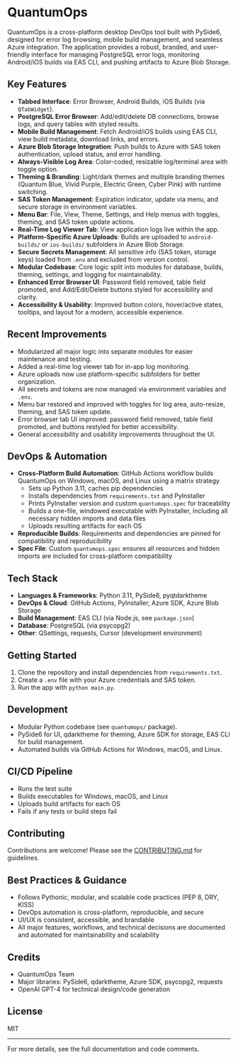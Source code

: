 # QuantumOps

QuantumOps is a cross-platform desktop DevOps tool built with PySide6, designed for error log browsing, mobile build management, and seamless Azure integration. The application provides a robust, branded, and user-friendly interface for managing PostgreSQL error logs, monitoring Android/iOS builds via EAS CLI, and pushing artifacts to Azure Blob Storage.

## Key Features
- **Tabbed Interface**: Error Browser, Android Builds, iOS Builds (via `QTabWidget`).
- **PostgreSQL Error Browser**: Add/edit/delete DB connections, browse logs, and query tables with styled results.
- **Mobile Build Management**: Fetch Android/iOS builds using EAS CLI, view build metadata, download links, and errors.
- **Azure Blob Storage Integration**: Push builds to Azure with SAS token authentication, upload status, and error handling.
- **Always-Visible Log Area**: Color-coded, resizable log/terminal area with toggle option.
- **Theming & Branding**: Light/dark themes and multiple branding themes (Quantum Blue, Vivid Purple, Electric Green, Cyber Pink) with runtime switching.
- **SAS Token Management**: Expiration indicator, update via menu, and secure storage in environment variables.
- **Menu Bar**: File, View, Theme, Settings, and Help menus with toggles, theming, and SAS token update actions.
- **Real-Time Log Viewer Tab**: View application logs live within the app.
- **Platform-Specific Azure Uploads**: Builds are uploaded to `android-builds/` or `ios-builds/` subfolders in Azure Blob Storage.
- **Secure Secrets Management**: All sensitive info (SAS token, storage keys) loaded from `.env` and excluded from version control.
- **Modular Codebase**: Core logic split into modules for database, builds, theming, settings, and logging for maintainability.
- **Enhanced Error Browser UI**: Password field removed, table field promoted, and Add/Edit/Delete buttons styled for accessibility and clarity.
- **Accessibility & Usability**: Improved button colors, hover/active states, tooltips, and layout for a modern, accessible experience.

## Recent Improvements
- Modularized all major logic into separate modules for easier maintenance and testing.
- Added a real-time log viewer tab for in-app log monitoring.
- Azure uploads now use platform-specific subfolders for better organization.
- All secrets and tokens are now managed via environment variables and `.env`.
- Menu bar restored and improved with toggles for log area, auto-resize, theming, and SAS token update.
- Error browser tab UI improved: password field removed, table field promoted, and buttons restyled for better accessibility.
- General accessibility and usability improvements throughout the UI.

## DevOps & Automation
- **Cross-Platform Build Automation**: GitHub Actions workflow builds QuantumOps on Windows, macOS, and Linux using a matrix strategy
  - Sets up Python 3.11, caches pip dependencies
  - Installs dependencies from `requirements.txt` and PyInstaller
  - Prints PyInstaller version and custom `quantumops.spec` for traceability
  - Builds a one-file, windowed executable with PyInstaller, including all necessary hidden imports and data files
  - Uploads resulting artifacts for each OS
- **Reproducible Builds**: Requirements and dependencies are pinned for compatibility and reproducibility
- **Spec File**: Custom `quantumops.spec` ensures all resources and hidden imports are included for cross-platform compatibility

## Tech Stack
- **Languages & Frameworks**: Python 3.11, PySide6, pyqtdarktheme
- **DevOps & Cloud**: GitHub Actions, PyInstaller, Azure SDK, Azure Blob Storage
- **Build Management**: EAS CLI (via Node.js, see `package.json`)
- **Database**: PostgreSQL (via psycopg2)
- **Other**: QSettings, requests, Cursor (development environment)

## Getting Started
1. Clone the repository and install dependencies from `requirements.txt`.
2. Create a `.env` file with your Azure credentials and SAS token.
3. Run the app with `python main.py`.

## Development
- Modular Python codebase (see `quantumops/` package).
- PySide6 for UI, qdarktheme for theming, Azure SDK for storage, EAS CLI for build management.
- Automated builds via GitHub Actions for Windows, macOS, and Linux.

## CI/CD Pipeline
- Runs the test suite
- Builds executables for Windows, macOS, and Linux
- Uploads build artifacts for each OS
- Fails if any tests or build steps fail

## Contributing
Contributions are welcome! Please see the [CONTRIBUTING.md](CONTRIBUTING.md) for guidelines.

## Best Practices & Guidance
- Follows Pythonic, modular, and scalable code practices (PEP 8, DRY, KISS)
- DevOps automation is cross-platform, reproducible, and secure
- UI/UX is consistent, accessible, and brandable
- All major features, workflows, and technical decisions are documented and automated for maintainability and scalability

## Credits
- QuantumOps Team
- Major libraries: PySide6, qdarktheme, Azure SDK, psycopg2, requests
- OpenAI GPT-4 for technical design/code generation

## License
MIT

---
For more details, see the full documentation and code comments.